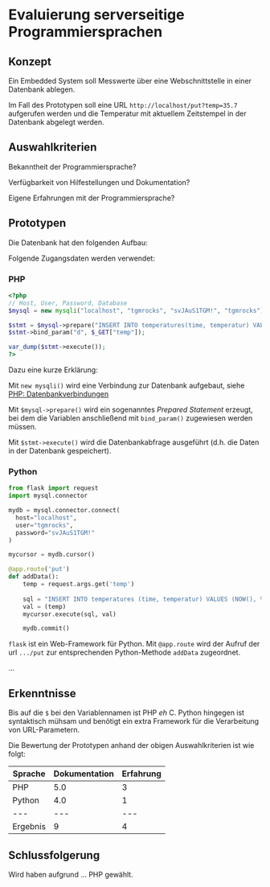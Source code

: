 # Evaluierung serverseitige Programmiersprachen

## Konzept

Ein Embedded System soll Messwerte über eine Webschnittstelle in einer Datenbank ablegen.

Im Fall des Prototypen soll eine URL `http://localhost/put?temp=35.7` aufgerufen werden und die Temperatur mit aktuellem Zeitstempel in der Datenbank abgelegt werden.

## Auswahlkriterien

Bekanntheit der Programmiersprache?

Verfügbarkeit von Hilfestellungen und Dokumentation?

Eigene Erfahrungen mit der Programmiersprache?

## Prototypen

Die Datenbank hat den folgenden Aufbau: 

Folgende Zugangsdaten werden verwendet:

### PHP

```PHP
<?php
// Host, User, Password, Database
$mysql = new mysqli("localhost", "tgmrocks", "svJAuS1TGM!", "tgmrocks");

$stmt = $mysql->prepare("INSERT INTO temperatures(time, temperatur) VALUES (NOW(),?)");
$stmt->bind_param("d", $_GET["temp"]);

var_dump($stmt->execute());
?>
```

Dazu eine kurze Erklärung:

Mit `new mysqli()` wird eine Verbindung zur Datenbank aufgebaut, siehe [PHP: Datenbankverbindungen](https://www.php.net/manual/de/mysqli.quickstart.connections.php)

Mit `$mysql->prepare()` wird ein sogenanntes _Prepared Statement_ erzeugt, bei dem die Variablen anschließend mit `bind_param()` zugewiesen werden müssen.

Mit `$stmt->execute()` wird die Datenbankabfrage ausgeführt (d.h. die Daten in der Datenbank gespeichert).

### Python

```Python
from flask import request
import mysql.connector

mydb = mysql.connector.connect(
  host="localhost",
  user="tgmrocks",
  password="svJAuS1TGM!"
)

mycursor = mydb.cursor()

@app.route('put')
def addData():
    temp = request.args.get('temp')
    
    sql = "INSERT INTO temperatures (time, temperatur) VALUES (NOW(), %d)"
    val = (temp)
    mycursor.execute(sql, val)

    mydb.commit()
```

`flask` ist ein Web-Framework für Python. Mit `@app.route` wird der Aufruf der url `.../put` zur entsprechenden Python-Methode `addData` zugeordnet.

...

## Erkenntnisse

Bis auf die `$` bei den Variablennamen ist PHP _eh_ C. Python hingegen ist syntaktisch mühsam und benötigt ein extra Framework für die Verarbeitung von URL-Parametern.

Die Bewertung der Prototypen anhand der obigen Auswahlkriterien ist wie folgt:


Sprache | Dokumentation | Erfahrung
--- | --- | --- 
PHP | 5.0 | 3
Python | 4.0 | 1
--- | --- | ---
Ergebnis | 9 | 4


## Schlussfolgerung

Wird haben aufgrund ... PHP gewählt.

